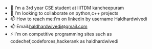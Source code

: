 
- 🌱 I’m a  3rd year CSE student at IIITDM kancheepuram  
- 👯 I’m looking to collaborate on python,c++ projects
- 📫 How to reach me:i'm on linkedin by username Haldhardwivedi 
- 📫 Email:haldhardwivedi@gmail.com
- ⚡  i'm on competitive programming sites such as codechef,codeforces,hackerank as haldhardwivedi
